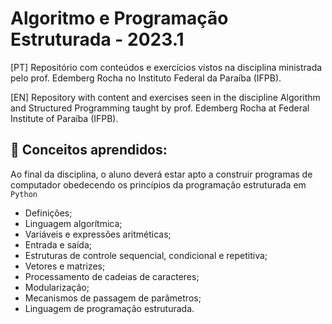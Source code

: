 # Algoritmo e Programação Estruturada - 2023.1

[PT] Repositório com conteúdos e exercícios vistos na disciplina ministrada pelo prof. Edemberg Rocha no Instituto Federal da Paraíba (IFPB).

[EN] Repository with content and exercises seen in the discipline Algorithm and Structured Programming taught by prof. Edemberg Rocha at Federal Institute of Paraíba (IFPB).

## 🧠 Conceitos aprendidos:

Ao final da disciplina, o aluno deverá estar apto a construir programas de computador obedecendo
os princípios da programação estruturada em `Python`

- Definições;
- Linguagem algorítmica;
- Variáveis e expressões aritméticas;
- Entrada e saída;
- Estruturas de controle sequencial, condicional e repetitiva;
- Vetores e matrizes;
- Processamento de cadeias de caracteres;
- Modularização;
- Mecanismos de passagem de parâmetros;
- Linguagem de programação estruturada.
